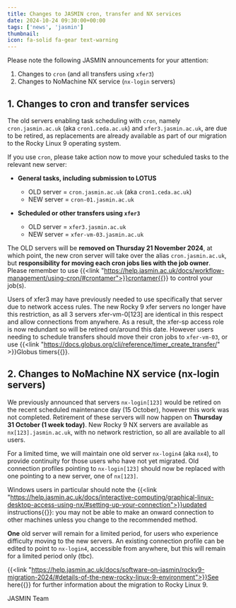 ```yaml
---
title: Changes to JASMIN cron, transfer and NX services
date: 2024-10-24 09:30:00+00:00
tags: ['news', 'jasmin']
thumbnail: 
icon: fa-solid fa-gear text-warning
---
```


Please note the following JASMIN announcements for your attention:

1. Changes to `cron` (and all transfers using `xfer3`)
1. Changes to NoMachine NX service (`nx-login` servers)

## 1\. Changes to cron and transfer services

The old servers enabling task scheduling with `cron`, namely `cron.jasmin.ac.uk` (aka `cron1.ceda.ac.uk`) and `xfer3.jasmin.ac.uk`, are due to be retired, as replacements are already available as part of our migration to the Rocky Linux 9 operating system.

If you use `cron`, please take action now to move your scheduled tasks to the relevant new server:

- **General tasks, including submission to LOTUS**
  - OLD server = `cron.jasmin.ac.uk` (aka `cron1.ceda.ac.uk`)
  - NEW server = `cron-01.jasmin.ac.uk`

- **Scheduled or other transfers using `xfer3`**
  - OLD server = `xfer3.jasmin.ac.uk`
  - NEW server = `xfer-vm-03.jasmin.ac.uk`

The OLD servers will be **removed on Thursday 21 November 2024**, at which point, the new cron server will take over the alias `cron.jasmin.ac.uk`, but **responsibility for moving each cron jobs lies with the job owner**. Please remember to use {{<link "https://help.jasmin.ac.uk/docs/workflow-management/using-cron/#crontamer">}}crontamer{{</link>}} to control your job(s).

Users of xfer3 may have previously needed to use specifically that server due to network access rules. The new Rocky 9 xfer servers no longer have this restriction, as all 3 servers xfer-vm-0[123] are identical in this respect and allow connections from anywhere. As a result, the xfer-sp access role is now redundant so will be retired on/around this date. However users needing to schedule transfers should move their cron jobs to `xfer-vm-03`, or use {{<link "https://docs.globus.org/cli/reference/timer_create_transfer/" >}}Globus timers{{</link>}}.

## 2\. Changes to NoMachine NX service (nx-login servers)

We previously announced that servers `nx-login[123]` would be retired on the recent scheduled maintenance day (15 October), however this work was not completed. Retirement of these servers will now happen on **Thursday 31 October (1 week today)**.
New Rocky 9 NX servers are available as `nx[123].jasmin.ac.uk`, with no network restriction, so all are available to all users.

For a limited time, we will maintain one old server `nx-login4` (aka `nx4`), to provide continuity for those users who have not yet migrated. Old connection profiles pointing to `nx-login[123]` should now be replaced with one pointing to a new server, one of `nx[123]`.

Windows users in particular should note the {{<link "https://help.jasmin.ac.uk/docs/interactive-computing/graphical-linux-desktop-access-using-nx/#setting-up-your-connection">}}updated instructions{{</link>}}: you may not be able to make an onward connection to other machines unless you change to the recommended method.

**One** old server will remain for a limited period, for users who experience difficulty moving to the new servers. An existing connection profile can be edited to point to `nx-login4`, accessible from anywhere, but this will remain for a limited period only (tbc).

{{<link "https://help.jasmin.ac.uk/docs/software-on-jasmin/rocky9-migration-2024/#details-of-the-new-rocky-linux-9-environment">}}See here{{</link>}} for further information about the migration to Rocky Linux 9.

JASMIN Team
